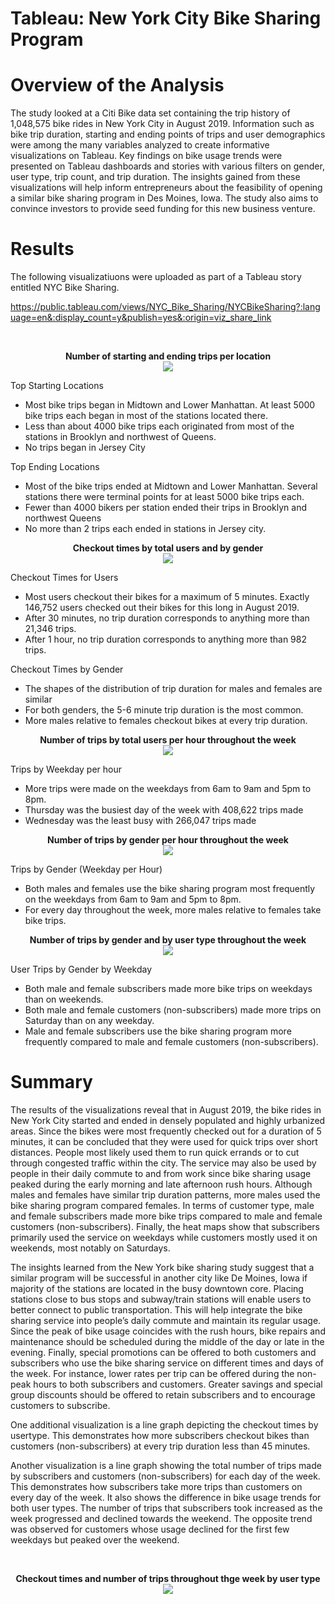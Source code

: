 # Tableau: New York City Bike Sharing Program 

# Overview of the Analysis
<p>
The study looked at a Citi Bike data set containing the trip history of 1,048,575 bike rides in New York City in August 2019. Information such as bike trip duration, starting and ending points of trips and user demographics were among the many variables analyzed to create informative visualizations on Tableau. Key findings on bike usage trends were presented on Tableau dashboards and stories with various filters on gender, user type, trip count, and trip duration. The insights gained from these visualizations will help inform entrepreneurs about the feasibility of opening a similar bike sharing program in Des Moines, Iowa. The study also aims to convince investors to provide seed funding for this new business venture. 
</p>

# Results

<p>
The following visualizatiuons were uploaded as part of a Tableau story entitled NYC Bike Sharing. 

https://public.tableau.com/views/NYC_Bike_Sharing/NYCBikeSharing?:language=en&:display_count=y&publish=yes&:origin=viz_share_link
</p>

<br>

<p align="center">
    <strong> Number of starting and ending trips per location </strong> <br>
    <img src = 'Resources/story1.png'>
</p>

Top Starting Locations 
- Most bike trips began in Midtown and Lower Manhattan. At least 5000 bike trips each began in most of the stations located there. 
- Less than about 4000 bike trips each originated from most of the stations in Brooklyn and northwest of Queens.  
- No trips began in Jersey City 

Top Ending Locations 
- Most of the bike trips ended at Midtown and Lower Manhattan.  Several stations there were terminal points for at least 5000 bike trips each. 
- Fewer than 4000 bikers per station ended their trips in Brooklyn and northwest Queens 
- No more than 2 trips each ended in stations in Jersey city. 

<p align="center">
    <strong> Checkout times by total users and by gender </strong> <br>
    <img src = 'Resources/story2.png'>
</p>

Checkout Times for Users 
- Most users checkout their bikes for a maximum of 5 minutes. Exactly 146,752 users checked out their bikes for this long in August 2019. 
- After 30 minutes, no trip duration corresponds to anything more than 21,346 trips. 
- After 1 hour, no trip duration corresponds to anything more than 982 trips. 


Checkout Times by Gender 
- The shapes of the distribution of trip duration for males and females are similar 
- For both genders, the 5-6 minute trip duration is the most common.  
- More males relative to females checkout bikes at every trip duration.


<p align="center">
    <strong> Number of trips by total users per hour throughout the week </strong> <br>
    <img src = 'Resources/story3.png'>
</p>

Trips by Weekday per hour 
- More trips were made on the weekdays from 6am to 9am and 5pm to 8pm. 
- Thursday was the busiest day of the week with 408,622 trips made
- Wednesday was the least busy with 266,047 trips made


<p align="center">
    <strong> Number of trips by gender per hour throughout the week </strong> <br>
    <img src = 'Resources/story4.png'>
</p>

Trips by Gender (Weekday per Hour)
- Both males and females use the bike sharing program most frequently on the weekdays from 6am to 9am and 5pm to 8pm. 
- For every day throughout the week, more males relative to females take bike trips.


<p align="center">
    <strong> Number of trips by gender and by user type throughout the week </strong> <br>
    <img src = 'Resources/story5.png'>
</p>

User Trips by Gender by Weekday 
- Both male and female subscribers made more bike trips on weekdays than on weekends.  
- Both male and female customers (non-subscribers) made more trips on Saturday than on any weekday. 
- Male and female subscribers use the bike sharing program more frequently compared to male and female customers (non-subscribers). 


# Summary

<p>
The results of the visualizations reveal that in August 2019, the bike rides in New York City started and ended in densely populated and highly urbanized areas. Since the bikes were most frequently checked out for a duration of 5 minutes, it can be concluded that they were used for quick trips over short distances. People most likely used them to run quick errands or to cut through congested traffic within the city. The service may also be used by people in their daily commute to and from work since bike sharing usage peaked during the early morning and late afternoon rush hours. Although males and females have similar trip duration patterns, more males used the bike sharing program compared females. In terms of customer type, male and female subscribers made more bike trips compared to male and female customers (non-subscribers). Finally, the heat maps show that subscribers primarily used the service on weekdays while customers mostly used it on weekends, most notably on Saturdays. 
</p>

<p>
The insights learned from the New York bike sharing study suggest that a similar program will be successful in another city like De Moines, Iowa if majority of the stations are located in the busy downtown core. Placing stations close to bus stops and subway/train stations will enable users to better connect to public transportation. This will help integrate the bike sharing service into people’s daily commute and maintain its regular usage. Since the peak of bike usage coincides with the rush hours, bike repairs and maintenance should be scheduled during the middle of the day or late in the evening. Finally, special promotions can be offered to both customers and subscribers who use the bike sharing service on different times and days of the week. For instance, lower rates per trip can be offered during the non-peak hours to both subscribers and customers. Greater savings and special group discounts should be offered to retain subscribers and to encourage customers to subscribe. 
</p>


<p>
One additional visualization is a line graph depicting the checkout times by usertype. This demonstrates how more subscribers checkout bikes than customers (non-subscribers) at every trip duration less than 45 minutes. 

Another visualization is a line graph showing the total number of trips made by subscribers and customers (non-subscribers) for each day of the week. This demonstrates how subscribers take more trips than customers on every day of the week. It also shows the difference in bike usage trends for both user types. The number of trips that subscribers took increased as the week progressed and declined towards the weekend. The opposite trend was observed for customers whose usage declined for the first few weekdays but peaked over the weekend.  
</p>
<br>
<p align="center">
    <strong> Checkout times and number of trips throughout thge week by user type </strong> <br>
    <img src = 'Resources/story6.png'>
</p>




